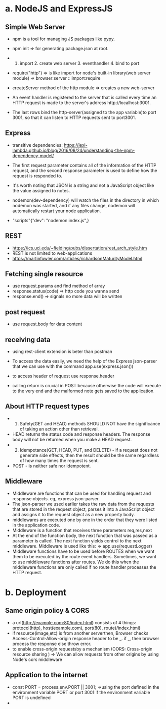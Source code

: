 # a. NodeJS and ExpressJS

## Simple Web Server

- npm is a tool for managing JS packages like pypy.
- npm init => for generating package.json at root.

- 1. import 2. create web server 3. eventhandler 4. bind to port
- require("http") => is like import for node's built-in library(web server module) => browser:server :: import:require
- createServer method of the http module => creates a new web-server
- An event handler is registered to the server that is called every time an HTTP request is made to the server's address http://localhost:3001.
- The last rows bind the http-server(assigned to the app variable)to port 3001, so that it can listen to HTTP requests sent to port3001.

## Express

- transitive dependencies: https://lexi-lambda.github.io/blog/2016/08/24/understanding-the-npm-dependency-model/
- The first request parameter contains all of the information of the HTTP request, and the second response parameter is used to define how the request is responded to.
- It's worth noting that JSON is a string and not a JavaScript object like the value assigned to notes.

- nodemon(dev-dependency) will watch the files in the directory in which nodemon was started, and if any files change, nodemon will automatically restart your node application.
- "scripts"{"dev": "nodemon index.js",}

## REST

- https://ics.uci.edu/~fielding/pubs/dissertation/rest_arch_style.htm
- REST is not limited to web-applications
- https://martinfowler.com/articles/richardsonMaturityModel.html

## Fetching single resource

- use request.params and find method of array
- response.status(code) => http code you wanna send
- response.end() => signals no more data will be written

## post request

- use request.body for data content

## receiving data

- using rest-client extension is beter than postman
- To access the data easily, we need the help of the Express json-parser that we can use with the command app.use(express.json())
- to access header of request use response.header

- calling return is crucial in POST because otherwise the code will execute to the very end and the malformed note gets saved to the application.

## About HTTP request types

- 1. Safety(GET and HEAD) methods SHOULD NOT have the significance of taking an action other than retrieval.
- HEAD returns the status code and response headers. The response body will not be returned when you make a HEAD request.
- 2. Idempotance(GET, HEAD, PUT, and DELETE) - if a request does not generate side effects, then the result should be the same regardless of how many times the request is sent.
- POST - is neither safe nor idempotent.

## Middleware

- Middleware are functions that can be used for handling request and response objects. eg, express json-parser.
- The json-parser we used earlier takes the raw data from the requests that are stored in the request object, parses it into a JavaScript object and assigns it to the request object as a new property body.
- middlewares are executed one by one in the order that they were listed in the application code.
- Middleware is a function that receives three parameters req,res,next
- At the end of the function body, the next function that was passed as a parameter is called. The next function yields control to the next middleware. Middleware is used like this: => app.use(requestLogger)
- Middleware functions have to be used before ROUTES when we want them to be executed by the route event handlers. Sometimes, we want to use middleware functions after routes. We do this when the middleware functions are only called if no route handler processes the HTTP request.

# b. Deployment

## Same origin policy & CORS

- a url(http://example.com:80/index.html) consists of 4 things: protocol(http), host(example.com), port(80), route(/index.html)
- if resource(image,etc) is from another serverthen, Browser checks Access-Control-Allow-origin response header to be _. if _, then browser process the response else throw error.
- to enable cross-origin requestsby a mechanism (CORS: Cross-origin resource sharing ) => We can allow requests from other origins by using Node's cors middleware

## Application to the internet

- const PORT = process.env.PORT || 3001; =>using the port defined in the environment variable PORT or port 3001 if the environment variable PORT is undefined
-
